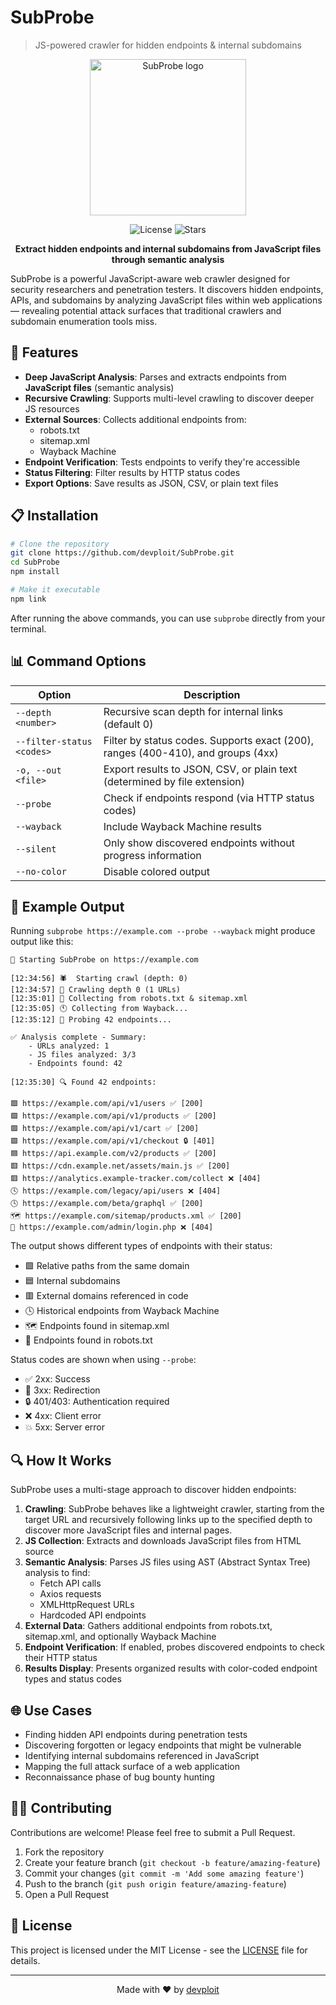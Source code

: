 # SubProbe
> JS-powered crawler for hidden endpoints & internal subdomains

<p align="center">
  <img src="https://i.imgur.com/aJPgEZ9.png" width="250" alt="SubProbe logo"/>
</p>

<p align="center">
  <img src="https://img.shields.io/github/license/devploit/SubProbe?style=flat-square" alt="License">
  <img src="https://img.shields.io/github/stars/devploit/SubProbe?style=flat-square" alt="Stars">
</p>

<p align="center">
  <b>Extract hidden endpoints and internal subdomains from JavaScript files through semantic analysis</b>
</p>

SubProbe is a powerful JavaScript-aware web crawler designed for security researchers and penetration testers. It discovers hidden endpoints, APIs, and subdomains by analyzing JavaScript files within web applications — revealing potential attack surfaces that traditional crawlers and subdomain enumeration tools miss.

## 🚀 Features

- **Deep JavaScript Analysis**: Parses and extracts endpoints from **JavaScript files** (semantic analysis)
- **Recursive Crawling**: Supports multi-level crawling to discover deeper JS resources
- **External Sources**: Collects additional endpoints from:
  - robots.txt
  - sitemap.xml
  - Wayback Machine
- **Endpoint Verification**: Tests endpoints to verify they're accessible
- **Status Filtering**: Filter results by HTTP status codes
- **Export Options**: Save results as JSON, CSV, or plain text files

## 📋 Installation

```bash
# Clone the repository
git clone https://github.com/devploit/SubProbe.git
cd SubProbe
npm install

# Make it executable
npm link
```

After running the above commands, you can use `subprobe` directly from your terminal.

## 📊 Command Options

| Option | Description |
|--------|-------------|
| `--depth <number>` | Recursive scan depth for internal links (default 0) |
| `--filter-status <codes>` | Filter by status codes. Supports exact (200), ranges (400-410), and groups (4xx) |
| `-o, --out <file>` | Export results to JSON, CSV, or plain text (determined by file extension) |
| `--probe` | Check if endpoints respond (via HTTP status codes) |
| `--wayback` | Include Wayback Machine results |
| `--silent` | Only show discovered endpoints without progress information |
| `--no-color` | Disable colored output |

## 📝 Example Output

Running `subprobe https://example.com --probe --wayback` might produce output like this:

```
🚀 Starting SubProbe on https://example.com

[12:34:56] 🕷️  Starting crawl (depth: 0)
[12:34:57] 🎯 Crawling depth 0 (1 URLs)
[12:35:01] 📂 Collecting from robots.txt & sitemap.xml
[12:35:05] 🕚 Collecting from Wayback...
[12:35:12] 🔌 Probing 42 endpoints...

✅ Analysis complete - Summary:
    - URLs analyzed: 1
    - JS files analyzed: 3/3
    - Endpoints found: 42

[12:35:30] 🔍 Found 42 endpoints:

🟩 https://example.com/api/v1/users ✅ [200]
🟩 https://example.com/api/v1/products ✅ [200]
🟩 https://example.com/api/v1/cart ✅ [200]
🟩 https://example.com/api/v1/checkout 🔒 [401]
🟦 https://api.example.com/v2/products ✅ [200]
🟥 https://cdn.example.net/assets/main.js ✅ [200]
🟥 https://analytics.example-tracker.com/collect ❌ [404]
🕓 https://example.com/legacy/api/users ❌ [404]
🕓 https://example.com/beta/graphql ✅ [200]
🗺️ https://example.com/sitemap/products.xml ✅ [200]
🤖 https://example.com/admin/login.php ❌ [404]
```

The output shows different types of endpoints with their status:
- 🟩 Relative paths from the same domain
- 🟦 Internal subdomains
- 🟥 External domains referenced in code
- 🕓 Historical endpoints from Wayback Machine
- 🗺️ Endpoints found in sitemap.xml
- 🤖 Endpoints found in robots.txt

Status codes are shown when using `--probe`:
- ✅ 2xx: Success
- 🔁 3xx: Redirection
- 🔒 401/403: Authentication required
- ❌ 4xx: Client error
- 💥 5xx: Server error

## 🔍 How It Works

SubProbe uses a multi-stage approach to discover hidden endpoints:

1. **Crawling**: SubProbe behaves like a lightweight crawler, starting from the target URL and recursively following links up to the specified depth to discover more JavaScript files and internal pages.
2. **JS Collection**: Extracts and downloads JavaScript files from HTML source
3. **Semantic Analysis**: Parses JS files using AST (Abstract Syntax Tree) analysis to find:
   - Fetch API calls
   - Axios requests
   - XMLHttpRequest URLs
   - Hardcoded API endpoints
4. **External Data**: Gathers additional endpoints from robots.txt, sitemap.xml, and optionally Wayback Machine
5. **Endpoint Verification**: If enabled, probes discovered endpoints to check their HTTP status
6. **Results Display**: Presents organized results with color-coded endpoint types and status codes

## 🌐 Use Cases

- Finding hidden API endpoints during penetration tests
- Discovering forgotten or legacy endpoints that might be vulnerable
- Identifying internal subdomains referenced in JavaScript
- Mapping the full attack surface of a web application
- Reconnaissance phase of bug bounty hunting

## 👨‍💻 Contributing

Contributions are welcome! Please feel free to submit a Pull Request.

1. Fork the repository
2. Create your feature branch (`git checkout -b feature/amazing-feature`)
3. Commit your changes (`git commit -m 'Add some amazing feature'`)
4. Push to the branch (`git push origin feature/amazing-feature`)
5. Open a Pull Request

## 📄 License

This project is licensed under the MIT License - see the [LICENSE](LICENSE) file for details.

---

<p align="center">
  Made with ❤️ by <a href="https://github.com/devploit">devploit</a>
</p>
